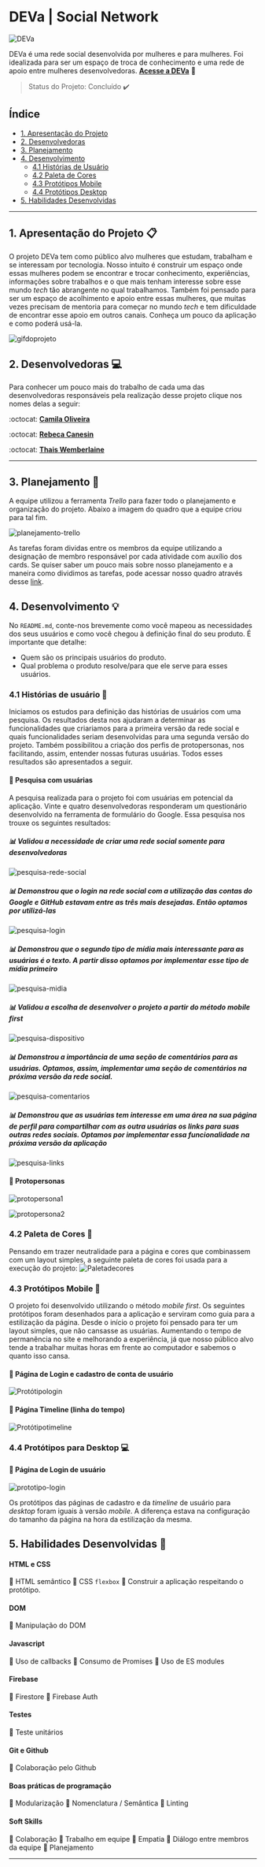 # DEVa | Social Network


![DEVa](src/images/logo-deva.png)

DEVa é uma rede social desenvolvida por mulheres e para mulheres. Foi idealizada para ser um espaço de troca de conhecimento e uma rede de apoio entre mulheres desenvolvedoras. 
[**Acesse a  DEVa**](https://rede-social-79057.firebaseapp.com/) :purple_heart:
> Status do Projeto: Concluído :heavy_check_mark:



## Índice

- [1. Apresentação do Projeto](#1-apresentação-do-projeto)
- [2. Desenvolvedoras](#2-desenvolvedoras)
- [3. Planejamento](#3-planejamento)
- [4. Desenvolvimento](#4-desenvolvimento)
  - [4.1 Histórias de Usuário](#4.1-histórias-de-usuário)
  - [4.2 Paleta de Cores](#4.2-paleta-de-cores)
  - [4.3 Protótipos Mobile](#4.3-protótipos-mobile)
  - [4.4 Protótipos Desktop](#4.4-protótipos-desktop)
- [5. Habilidades Desenvolvidas](#5-habilidades-desenvolvidas)

---

## 1. Apresentação do Projeto :clipboard:

O projeto DEVa tem como público alvo mulheres que estudam, trabalham e se interessam por tecnologia. Nosso intuito é construir um espaço onde essas mulheres podem se encontrar e trocar conhecimento, experiências, informações sobre trabalhos e o que mais tenham interesse sobre esse mundo _tech_ tão abrangente no qual trabalhamos. Também foi pensado para ser um espaço de acolhimento e apoio entre essas mulheres, que muitas vezes precisam de mentoria para começar no mundo _tech_ e tem dificuldade de encontrar esse apoio em outros canais. 
Conheça um pouco da aplicação e como poderá usá-la.

![gifdoprojeto](src/images/deva.gif)


## 2. Desenvolvedoras :computer:

Para conhecer um pouco mais do trabalho de cada uma das desenvolvedoras responsáveis pela realização desse projeto clique nos nomes delas a seguir:

:octocat: [**Camila Oliveira**](https://github.com/cbalieiro) 

:octocat: [**Rebeca Canesin**](https://github.com/rebecaCanesin)

:octocat: [**Thais Wemberlaine**](https://github.com/ThWember) 


---

## 3. Planejamento :memo:

A equipe utilizou a ferramenta _Trello_ para fazer todo o planejamento e organização do projeto. Abaixo a imagem do quadro que a equipe criou para tal fim. 

![planejamento-trello](src/images/planejamento-trello.png)

As tarefas foram dividas entre os membros da equipe utilizando a designação de membro responsável por cada atividade com auxílio dos cards. Se quiser saber um pouco mais sobre nosso planejamento e a maneira como dividimos as tarefas, pode acessar nosso quadro através desse [link](https://trello.com/b/Q4fA92H7/sap005-social-network).

## 4. Desenvolvimento :bulb:




No `README.md`, conte-nos brevemente como você mapeou as necessidades dos seus
usuários e como você chegou à definição final do seu produto. É importante que
detalhe:

- Quem são os principais usuários do produto.
- Qual problema o produto resolve/para que ele serve para esses usuários.

### 4.1 Histórias de usuário :bookmark_tabs:

Iniciamos os estudos para definição das histórias de usuários com uma pesquisa. Os resultados desta nos ajudaram a determinar as funcionalidades que criariamos para a primeira versão da rede social e quais funcionalidades seriam desenvolvidas para uma segunda versão do projeto. Também possibilitou a criação dos perfis de protopersonas, nos facilitando, assim, entender nossas futuras usuárias. Todos esses resultados são apresentados a seguir.

#### :mag_right: Pesquisa com usuárias 

A pesquisa realizada para o projeto foi com usuárias em potencial da aplicação. Vinte e quatro desenvolvedoras responderam um questionário desenvolvido na ferramenta de formulário do Google. Essa pesquisa nos trouxe os seguintes resultados:

##### :bar_chart: Validou a necessidade de criar uma rede social somente para desenvolvedoras
![pesquisa-rede-social](src/images/pesquisa-validacao-rede.png)

##### :bar_chart: Demonstrou que o login na rede social com a utilização das contas do Google e GitHub estavam entre as três mais desejadas. Então optamos por utilizá-las
![pesquisa-login](src/images/pesquisa-login.png)

##### :bar_chart: Demonstrou que o segundo tipo de mídia mais interessante para as usuárias é o texto. A partir disso optamos por implementar esse tipo de mídia primeiro
![pesquisa-midia](src/images/pesquisa-midia.png)

##### :bar_chart: Validou a escolha de desenvolver o projeto a partir do método _mobile first_
![pesquisa-dispositivo](src/images/pesquisa-dispositivo.png)

##### :bar_chart: Demonstrou a importância de uma seção de comentários para as usuárias. Optamos, assim, implementar uma seção de comentários na próxima versão da rede social.
![pesquisa-comentarios](src/images/pesquisa-comentarios.png)

##### :bar_chart: Demonstrou que as usuárias tem interesse em uma área na sua página de perfil para compartilhar com as outra usuárias os links para suas outras redes sociais. Optamos por implementar essa funcionalidade na próxima versão da aplicação
![pesquisa-links](src/images/pesquisa-links.png)

#### :woman: Protopersonas

![protopersona1](src/images/protopersona1.jpeg)

![protopersona2](src/images/protopersona2.jpeg)



  
### 4.2 Paleta de Cores :art:

Pensando em trazer neutralidade para a página e cores que combinassem com um layout simples, a seguinte paleta de cores foi usada para a execução do projeto: 
![Paletadecores](src/images/paleta-de-cores.jpeg)


### 4.3 Protótipos Mobile :iphone:

O projeto foi desenvolvido utilizando o método _mobile first_. Os seguintes protótipos foram desenhados para a aplicação e serviram como guia para a estilização da página. 
Desde o início o projeto foi pensado para ter um layout simples, que não cansasse as usuárias. Aumentando o tempo de permanência no site e melhorando a experiência, já que nosso público alvo tende a trabalhar muitas horas em frente ao computador e sabemos o quanto isso cansa.


#### :large_blue_circle: Página de Login e cadastro de conta de usuário 

![Protótipologin](src/images/prototipo-login-mobile.jpeg)



#### :large_blue_circle: Página Timeline (linha do tempo)

![Protótipotimeline](src/images/prototipo-timeline-mobile.jpeg)

### 4.4 Protótipos para Desktop :computer:

#### :large_blue_circle: Página de Login de usuário
![prototipo-login](src/images/prototipo-login-desktop.jpeg)

Os protótipos das páginas de cadastro e da _timeline_ de usuário para _desktop_ foram iguais à versão _mobile_. A diferença estava na configuração do tamanho da página na hora da estilização da mesma. 

## 5. Habilidades Desenvolvidas :dart:


#### HTML e CSS

:pushpin: HTML semântico
:pushpin: CSS `flexbox`
:pushpin: Construir a aplicação respeitando o protótipo.

#### DOM

:pushpin: Manipulação do DOM


#### Javascript

:pushpin: Uso de callbacks
:pushpin: Consumo de Promises
:pushpin: Uso de ES modules

#### Firebase

:pushpin: Firestore
:pushpin: Firebase Auth

#### Testes

:pushpin: Teste unitários

#### Git e Github

:pushpin: Colaboração pelo Github


#### Boas práticas de programação

:pushpin: Modularização
:pushpin: Nomenclatura / Semântica
:pushpin: Linting

#### Soft Skills

:pushpin: Colaboração
:pushpin: Trabalho em equipe
:pushpin: Empatia
:pushpin: Diálogo entre membros da equipe
:pushpin: Planejamento


---
